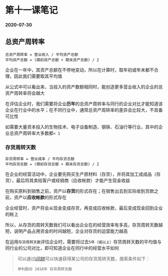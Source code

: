 # 第十一课笔记

#### 2020-07-30

## 总资产周转率

```
总资产周转率 = 营业收入 / 平均资产总额
平均资产总额 = (期初资产总额 + 期末资产总额) / 2
```

企业在一年中，其资产总额在不停地变动，所以在计算时，取年初或年末都不合理，因此我们需要取其平均值

从公式中可以看出来，当投入的资产数额相同时，能创造更多营业收入的企业的总资产周转率将会越大

在评估企业时，我们需要将企业**历年**的总资产周转率与同行的企业对比才能知道该企业在行业中的水平；在不同行业中，通常总资产周转率的差异会比较大，不具备可比性

如需要大量资本投入的生物技术、电子设备制造、钢铁、石油行等行业，其中的企业总资产周转率大多数都`< 1`

### 存货周转天数

```
存货周转率 = 营业成本 / 平均存货总额
平均存货总额 = (期初存货总额 + 期末存货总额) / 2
```

在企业的经营活动中，企业要先购买生产原材料（存货），并将其加工成成品（存货），最后将其卖给客户或经销商（应收帐款）才能产生现金收益

在购买原料到销售之前，资产以**存货**的形式存在；在销售出去到实际收到货款之前，资产以**应收帐款**的形式存在

企业经营时，资产将会从现金变成存货，再变成应收帐款，最后变成现金回到企业的帐上

所以，从存货的周转天数我们可以看出企业在的经营效率有多高，存货周转天数越短，说明产品占用资金的时间越短，企业对存货的运营能力越高

在运用`存货周转天数`评估企业时，需要将过去`5年（或以上）`存货周转天数的平均值与同行业的公司对比，即可知道企业在同行中的经营水平如何

> 可以通过[i问财](http://www.iwencai.com/unifiedwap/home/index)可以快速获得某公司的存货周转天数，搜索条件如下：
>
> `伊利股份 2018年 存货周转天数`

